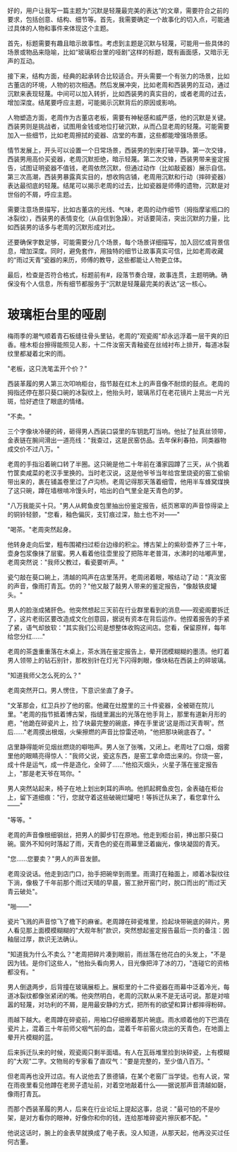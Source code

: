 <ReasoningChainRenderer>
好的，用户让我写一篇主题为“沉默是轻蔑最完美的表达”的文章，需要符合之前的要求，包括创意、结构、细节等。首先，我需要确定一个故事化的切入点，可能通过具体的人物和事件来体现这个主题。

首先，标题需要有趣且暗示故事性。考虑到主题是沉默与轻蔑，可能用一些具体的场景或物品来隐喻，比如“玻璃柜台里的哑剧”这样的标题，既有画面感，又暗示无声的互动。

接下来，结构方面，经典的起承转合比较适合。开头需要一个有张力的场景，比如古董店的环境，人物的初次相遇。然后发展冲突，比如老周和西装男的互动，通过沉默来表现轻蔑。中间可以加入转折，比如西装男的真实目的，或者老周的过去，增加深度。结尾要呼应主题，可能揭示沉默背后的原因或影响。

人物塑造方面，老周作为古董店老板，需要有神秘感和威严感，他的沉默是关键。西装男则是挑战者，试图用金钱或地位打破沉默，从而凸显老周的轻蔑。可能需要加入一些细节，比如老周擦拭的瓷器、店堂的布置，这些都能增强场景感。

情节发展上，开头可以设置一个日常场景，西装男的到来打破平静。第一次交锋，西装男用高价买瓷器，老周沉默拒绝，暗示轻蔑。第二次交锋，西装男带来鉴定报告，试图证明瓷器不值钱，老周依然沉默，但通过动作（比如敲瓷器）展示自信。第三次高潮，西装男暴露真实目的，想收购店铺，老周用沉默和行动（摔碎瓷器）表达最彻底的轻蔑。结尾可以揭示老周的过去，比如瓷器是师傅的遗物，沉默是对世俗的不屑，呼应主题。

需要注意场景描写，比如古董店的光线、气味，老周的动作细节（拇指摩挲瓶口的冰裂纹），西装男的表情变化（从自信到急躁）。对话要简洁，突出沉默的力量，比如西装男的话多与老周的沉默形成对比。

还要确保字数足够，可能需要分几个场景，每个场景详细描写，加入回忆或背景信息，增加深度。同时，避免套作，用独特的细节让故事真实可信，比如老周收藏的“雨过天青”瓷器的来历，师傅的教导，这些都能让人物更立体。

最后，检查是否符合格式，标题前有#，段落节奏合理，故事连贯，主题明确。确保没有个人信息，所有细节都服务于“沉默是轻蔑最完美的表达”这一核心。

</ReasoningChainRenderer>



# 玻璃柜台里的哑剧

梅雨季的潮气顺着青石板缝往骨头里钻，老周的"观瓷阁"却永远浮着一层干爽的旧香。檀木柜台擦得能照见人影，十二件汝窑天青釉瓷在丝绒衬布上排开，每道冰裂纹里都凝着北宋的雨。

"老板，这只洗笔盂开个价？"

西装革履的男人第三次叩响柜台，指节敲在红木上的声音像不耐烦的鼓点。老周的拇指还停在那只葵口碗的冰裂纹上，他抬头时，玻璃吊灯在老花镜片上晃出一片光斑，恰好遮住了眼底的情绪。

"不卖。"

三个字像块冷硬的砖，砸得男人西装口袋里的车钥匙叮当响。他扯了扯真丝领带，金表链在腕间滑出一道亮线："我查过，这是民窑仿品。去年保利春拍，同类器物成交价不过八万。"

老周的手指沿着碗口转了半圈。这只碗是他二十年前在潘家园蹲了三天，从个挑着竹筐卖咸菜的老汉手里换的。当时老汉说，这是他爷爷当年给宫里烧瓷的窑工偷偷带出来的，裹在铺盖卷里过了卢沟桥。老周记得那天落着细雪，他用半车蜂窝煤换了这只碗，蹲在墙根啃冷馒头时，哈出的白气里全是天青色的梦。

"八万我能买十只。"男人从鳄鱼皮包里抽出份鉴定报告，纸页窸窣的声音惊得梁上的铜铃轻颤，"您看，釉色偏灰，支钉痕过深，胎土也不对——"

"喝茶。"老周突然起身。

他转身走向后堂，粗布围裙扫过柜台边缘的积尘。博古架上的紫砂壶养了三十年，壶身包浆像抹了层蜜。男人看着他往壶里投了把陈年老普洱，水沸时的咕嘟声里，老周突然说："我师父教过，看瓷要听声。"

瓷勺敲在葵口碗上，清越的鸣声在店里荡开。老周闭着眼，喉结动了动："真汝窑的声音，像雨打青瓦。仿的？"他又敲了敲男人带来的鉴定报告，"像敲铁皮罐头。"

男人的脸涨成猪肝色。他突然想起三天前在行业群里看到的消息——观瓷阁要拆迁了，这片老街区要改造成文化创意园，据说有资本在背后运作。他捏着报告的手紧了紧，语气却放软："其实我们公司是想整体收购这间店。您看，保留原样，每年给您分红......"

老周的茶盏重重落在木桌上，茶水溅在鉴定报告上，晕开团模糊糊的墨渍。他盯着男人领带上的钻石别针，那枚别针在灯光下闪得刺眼，像块粘在西装上的碎玻璃。

"知道我师父怎么死的么？"

老周突然开口。男人愣住，下意识坐直了身子。

"文革那会，红卫兵抄了他的窑。他藏在灶膛里的三十件瓷器，全被砸在院儿里。"老周的指节抵着博古架，指缝里漏出的光落在他手背上，那里有道新月形的疤，"他跪在碎瓷片上，捡了块最完整的碗底，捧在手里说'这是雨过天青啊'。然后......"老周摸出根烟，火柴擦燃的声音比惊雷还响，"他把那块碗底吞了。"

店里静得能听见烟丝燃烧的噼啪声。男人张了张嘴，又闭上。老周吐了口烟，烟雾里他的眼睛亮得惊人："我师父说，瓷这东西，是窑工拿命焐出来的。你烧一窑，成十件是运气，成一件是造化，全碎了......"他掐灭烟头，火星子落在鉴定报告上，"那是老天爷在骂你。"

男人突然站起来，椅子在地上划出刺耳的声响。他抓起鳄鱼皮包，金表磕在柜台上，留下道细痕："行，您就守着这些破碗烂罐吧！等拆迁队来了，看您拿什么——"

"等等。"

老周的声音像根细钢丝，把男人的脚步钉在原地。他走到柜台前，捧出那只葵口碗。窗外不知何时落起了雨，天青色的瓷在雨幕里泛着幽光，像块凝固的青天。

"您......您要卖？"男人的声音发颤。

老周没说话。他走到店门口，抬手把碗举到雨里。雨滴打在釉面上，顺着冰裂纹往下淌，像极了千年前那个雨过天晴的早晨，窑工掀开窑门时，脱口而出的"雨过天青云破处"。

"啪——"

瓷片飞溅的声音惊飞了檐下的麻雀。老周蹲在碎瓷堆里，捡起块带碗底的碎片。男人看见那上面模模糊糊的"大观年制"款识，突然想起鉴定报告最后一页的备注：因釉层过厚，款识无法确认。

"知道我为什么不卖么？"老周把碎片凑到眼前，雨丝落在他花白的头发上，"不是因为钱。是你们这些人，"他抬头看向男人，目光像把淬了冰的刀，"连碰它的资格都没有。"

男人倒退两步，后背撞在玻璃展柜上。展柜里的十二件瓷器在雨幕中泛着冷光，每道冰裂纹都像张紧闭的嘴。他突然明白，老周的沉默从来不是无话可说。那是对喧嚣的轻蔑，对功利的不屑，是用最安静的方式，把所有的欲望和算计都摔得粉碎。

雨越下越大。老周蹲在碎瓷前，用袖口仔细擦着那片碗底。雨水顺着他的下巴滴在瓷片上，混着三十年前师父咽气前的血，混着千年前窑火烧出的天青色，在地面上晕开片模糊的蓝。

后来拆迁队来的时候，观瓷阁只剩半面墙。有人在瓦砾堆里捡到块碎瓷，上有模糊的"大观"二字。文物局的专家看了直叹气："要是完整的，至少值八百万。"

但老周再也没开过店。有人说他去了景德镇，在某个老窑厂当学徒。也有人说，常在雨夜里看见他蹲在老房子遗址前，对着空地敲着什么——据说那声音清越如磬，像雨打青瓦。

而那个西装革履的男人，后来在行业论坛上提起这事，总说："最可怕的不是吵架，是对方看你的眼神，好像你和你的钱，连给那堆碎瓷片擦灰都不配。"

他说这话时，腕上的金表早就换成了电子表。没人知道，从那天起，他再没买过任何古董。